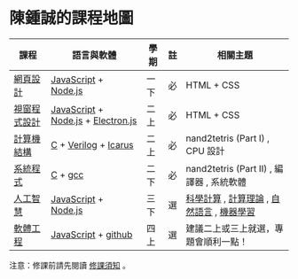 # 陳鍾誠的課程地圖

課程             | 語言與軟體           | 學期 | 註 | 相關主題
-----------------|----------------------|------|----|-----------
[網頁設計](wd6/) | [JavaScript] + [Node.js] | 一下 | 必 | HTML + CSS
[視窗程式設計](ui6/) | [JavaScript] + [Node.js] + [Electron.js]  | 二上 | 必 | HTML + CSS
[計算機結構](co6/) | [C] + [Verilog] + [Icarus]  | 二上 | 必 | nand2tetris (Part I) , CPU 設計
[系統程式](sp6/) | [C] + [gcc] | 二下 | 必 | nand2tetris (Part II) , 編譯器 , 系統軟體
[人工智慧](ai6/) | [JavaScript] + [Node.js] | 三下 | 選 | [科學計算](ai6/book/sc.md) , [計算理論](ai6/book/ct.md) , [自然語言](ai6/book/NLP.md) , [機器學習](ai6/book/ml.md)
[軟體工程](se6/) | [JavaScript] + [github]  | 四上 | 選 | 建議二上或三上就選，專題會順利一點！

注意：修課前請先閱讀 [修課須知](courseKnowhow.md) 。


<!--
## 課程歷史紀錄

課程             | 語言與軟體           | 學期 | 註 | 相關主題
-----------------|----------------------|------|----|-----------
[程式設計](js1.md) | [JavaScript] + [Node.js]  | 一上 | 必 | 修課須知 , HTML , CSS , JavaScript
[程式設計進階](js1.md) | [JavaScript] + [C]  | 一下 | 必 | 前端瀏覽器, 後端伺服器
[3D 動畫設計](blender.md) | [Blender] + [Krita] + [Natron] | 停開 | 選 | 電影後製
[C#程式設計](csharp.md) | [VisualStudio] | 停開	| 選 | 視窗程式 , Thread , 網路程式
[科學計算](scientificComputing.md) | [JavaScript] + [R]  | 三上 | 停開 | [微積分] , [機率統計] , 線性代數 , 數值分析
-->

[C]:c1.md
[JavaScript]:js1.md
[Node.js]:https://nodejs.org/
[Electron.js]:https://electron.atom.io/
[Blender]:https://www.blender.org/
[Krita]:https://krita.org/
[Natron]:https://natron.fr/
[R]:https://www.r-project.org/
[Verilog]:https://zh.wikipedia.org/wiki/Verilog
[Icarus]:http://iverilog.icarus.com/
[VisualStudio]:https://www.visualstudio.com/
[gcc]:https://zh.wikipedia.org/wiki/GCC
[微積分]:calculus.md
[機率統計]:../book/st/
[計算理論]:../book/ai/computationalTheory.md
[github]:https://github.com/
